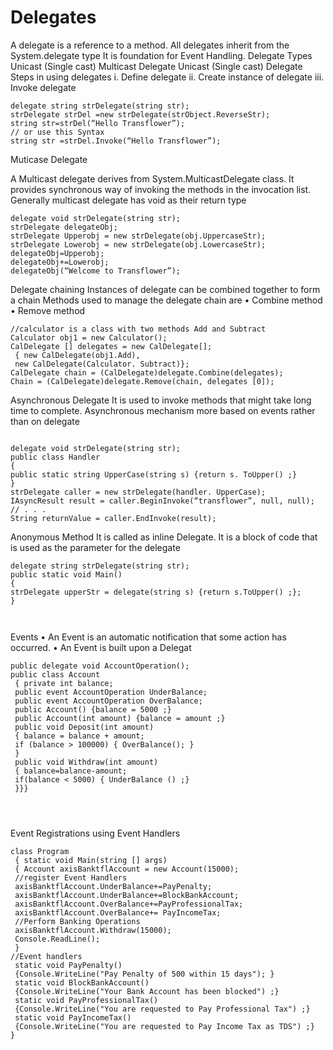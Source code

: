 # Delegates
A delegate is a reference to a method.
All delegates inherit from the System.delegate type
It is foundation for Event Handling.
Delegate Types
Unicast (Single cast)
Multicast Delegate
Unicast (Single cast) Delegate
Steps in using delegates
i. Define delegate
ii. Create instance of delegate
iii. Invoke delegate


```
delegate string strDelegate(string str);
strDelegate strDel =new strDelegate(strObject.ReverseStr);
string str=strDel(“Hello Transflower”);
// or use this Syntax
string str =strDel.Invoke(“Hello Transflower”);
```

Muticase Delegate
 
A Multicast delegate derives from System.MulticastDelegate class.
It provides synchronous way of invoking the methods in the invocation list.
Generally multicast delegate has void as their return type
```
delegate void strDelegate(string str);
strDelegate delegateObj;
strDelegate Upperobj = new strDelegate(obj.UppercaseStr);
strDelegate Lowerobj = new strDelegate(obj.LowercaseStr);
delegateObj=Upperobj;
delegateObj+=Lowerobj;
delegateObj(“Welcome to Transflower”);
```

Delegate chaining
Instances of delegate can be combined together to form a chain
Methods used to manage the delegate chain are
• Combine method
• Remove method


```
//calculator is a class with two methods Add and Subtract
Calculator obj1 = new Calculator();
CalDelegate [] delegates = new CalDelegate[];
 { new CalDelegate(obj1.Add),
 new CalDelegate(Calculator. Subtract)};
CalDelegate chain = (CalDelegate)delegate.Combine(delegates);
Chain = (CalDelegate)delegate.Remove(chain, delegates [0]);

```



Asynchronous Delegate
It is used to invoke methods that might take long time to complete.
Asynchronous mechanism more based on events rather than on delegate

```

delegate void strDelegate(string str);
public class Handler
{
public static string UpperCase(string s) {return s. ToUpper() ;}
} 
strDelegate caller = new strDelegate(handler. UpperCase);
IAsyncResult result = caller.BeginInvoke(“transflower”, null, null);
// . . .
String returnValue = caller.EndInvoke(result);

```

Anonymous Method
It is called as inline Delegate.
It is a block of code that is used as the parameter for the delegate
```
delegate string strDelegate(string str);
public static void Main()
{
strDelegate upperStr = delegate(string s) {return s.ToUpper() ;};
}
 


```

Events
• An Event is an automatic notification that some action has occurred.
• An Event is built upon a Delegat


```
public delegate void AccountOperation();
public class Account
 { private int balance;
 public event AccountOperation UnderBalance;
 public event AccountOperation OverBalance;
 public Account() {balance = 5000 ;}
 public Account(int amount) {balance = amount ;}
 public void Deposit(int amount)
 { balance = balance + amount;
 if (balance > 100000) { OverBalance(); }
 }
 public void Withdraw(int amount)
 { balance=balance-amount;
 if(balance < 5000) { UnderBalance () ;}
 }}}




```

Event Registrations using Event Handlers

```
class Program
 { static void Main(string [] args)
 { Account axisBanktflAccount = new Account(15000);
 //register Event Handlers
 axisBanktflAccount.UnderBalance+=PayPenalty;
 axisBanktflAccount.UnderBalance+=BlockBankAccount;
 axisBanktflAccount.OverBalance+=PayProfessionalTax;
 axisBanktflAccount.OverBalance+= PayIncomeTax;
 //Perform Banking Operations
 axisBanktflAccount.Withdraw(15000);
 Console.ReadLine();
 }
//Event handlers
 static void PayPenalty()
 {Console.WriteLine("Pay Penalty of 500 within 15 days"); }
 static void BlockBankAccount()
 {Console.WriteLine("Your Bank Account has been blocked") ;}
 static void PayProfessionalTax()
 {Console.WriteLine("You are requested to Pay Professional Tax") ;}
 static void PayIncomeTax()
 {Console.WriteLine("You are requested to Pay Income Tax as TDS") ;}
}



```